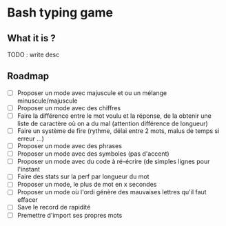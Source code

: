 # Bash typing game

## What it is ?
TODO : write desc

## Roadmap

* [ ]  Proposer un mode avec majuscule et ou un mélange minuscule/majuscule
* [ ]  Proposer un mode avec des chiffres
* [ ]  Faire la différence entre le mot voulu et la réponse, de la obtenir une liste de caractère où on a du mal (attention différence de longueur)
* [ ]  Faire un système de fire (rythme, délai entre 2 mots, malus de temps si erreur ...)
* [ ]  Proposer un mode avec des phrases
* [ ]  Proposer un mode avec des symboles (pas d'accent)
* [ ]  Proposer un mode avec du code à ré-écrire (de simples lignes pour l'instant
* [ ]  Faire des stats sur la perf par longueur du mot
* [ ]  Proposer un mode, le plus de mot en x secondes
* [ ]  Proposer un mode où l'ordi génère des mauvaises lettres qu'il faut effacer
* [ ]  Save le record de rapidité
* [ ]  Premettre d'import ses propres mots
